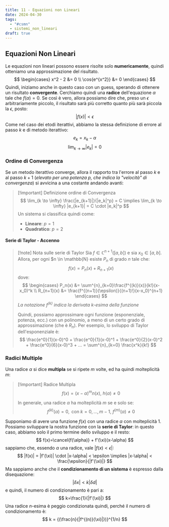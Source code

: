 ```yaml
---
title: 11 - Equazioni non Lineari
date: 2024-04-30
tags:
  - "#csmn"
  - sistemi_non_lineari
draft: true
---
```

## Equazioni Non Lineari
Le equazioni non lineari possono essere risolte solo **numericamente**, quindi otteniamo una approssimazione del risultato.
$$
\begin{cases}
x^2 - 2 &= 0 \\
\cos{e^{x^2}} &= 0
\end{cases}
$$
Quindi, iniziamo anche in questo caso con un guess, sperando di ottenere un risultato **convergente**. Cerchiamo quindi una **radice** dell'equazione $\alpha$ tale che $f(\alpha)=0$. Se così è vero, allora possiamo dire che, preso un $\epsilon$ arbitrariamente piccolo, il risultato sarà più corretto quanto più sarà piccola la $\epsilon$, posto:
$$
|f(x)| < \epsilon
$$
Come nel caso dei etodi iterattivi, abbiamo la stessa definizione di errore al passo $k$ e di metodo iterattivo:
$$
e_k = x_k - \alpha
$$
$$
\lim_{k \to \infty} |e_k| = 0
$$
### Ordine di Convergenza
Se un metodo iterattivo converge, allora il rapporto tra l'errore al passo $k$ e al passo $k+1$ (_elevato per una potenza $p$, che indica la "velocità" di convergenza_) si avvicina a una costante andando avanti:
> [!important] Definizione ordine di Convergenza
> $$
> \lim_{k \to \infty} \frac{|e_{k+1}|}{|e_k|^p} = C \implies \lim_{k \to \infty} |e_{k+1}| = C \cdot |e_k|^p
> $$
> Un sistema si classifica quindi come:
> * **Lineare**: $p=1$
> * **Quadratico**: $p=2$

#### Serie di Taylor - Accenno
> [!note] Nota sulle serie di Taylor
> Sia $f \in \mathbb{C}^{n+1}([a,b])$ e sia $x_0 \in [a,b]$. Allora, per ogni $n \in \mathbb{N} esiste $P_n$ di grado $n$ tale che:
> $$
> f(x) = P_n(x) + R_{n+1}(x)
> $$
> dove:
> $$
> \begin{cases}
> P_n(x) &= \sum^{n}_{k=0}\frac{f^{(k)}(x)}{k!}(x-x_0)^k \\
> R_{n+1}(x) &= \frac{f^{(n+1)}(\epsilon)}{(n+1)!}(x-x_0)^{n+1}
> \end{cases}
> $$
> _La notazione $f^{(k)}$ indica la derivata k-esima della funzione_
>
> Quindi, possiamo approssimare ogni funzione (esponenziale, potenza, ecc.) con un polinomio, a meno di un certo grado di approssimazione (che è $R_n$). Per esempio, lo sviluppo di Taylor dell'esponenziale è:
> $$
> \frac{e^0}{1}(x-0)^0 + \frac{e^0}{1}(x-0)^1 + \frac{e^0}{2}(x-0)^2 + \frac{e^0}{6}(x-0)^3 + ... = \sum^{n}_{k=0} \frac{x^k}{k!}
> $$
### Radici Multiple
Una radice $\alpha$ si dice **multipla** se si ripete $m$ volte, ed ha quindi molteplicità $m$:
> [!important] Radice Multipla
>$$
>f(x) = (x-\alpha)^m n(x),\ h(\alpha) \neq 0
>$$
> 
>In generale, una radice $\alpha$ ha molteplicità $m$ se e solo se:
>$$
>f^{(k)}(\alpha) = 0, \text{ con } k=0,...,m-1,\ f^{(m)}(\alpha) \neq 0
>$$

Supponiamo di avere una funzione $f(x)$ con una radice $\alpha$ con molteplicità 1. Possiamo sviluppare la nostra funzione con la **serie di Taylor**: in questo caso, abbiamo solo il primo termine dello sviluppo e il resto:
$$
f(x)=\cancel{f(\alpha)} + f'(\xi)(x-\alpha)
$$
sappiamo che, essendo $\alpha$ una radice, vale $|f(x)<\epsilon|$:
$$
|f(x)| = |f'(\xi)| \cdot |x-\alpha| < \epsilon \implies |x-\alpha| < \frac{\epsilon}{|f'(\xi)|}
$$
Ma sappiamo anche che il **condizionamento di un sistema** è espresso dalla disequazione:
$$
|\delta x| < k |\delta d|
$$
e quindi, il numero di condizionamento è pari a:
$$
k=\frac{1}{|f'(\xi)|}
$$
Una radice $n$-esima è peggio condizionata quindi, perché il numero di condizionamento è:
$$
k = {(\frac{n}{|f^{(n)}(\xi)|})}^{1/n}
$$